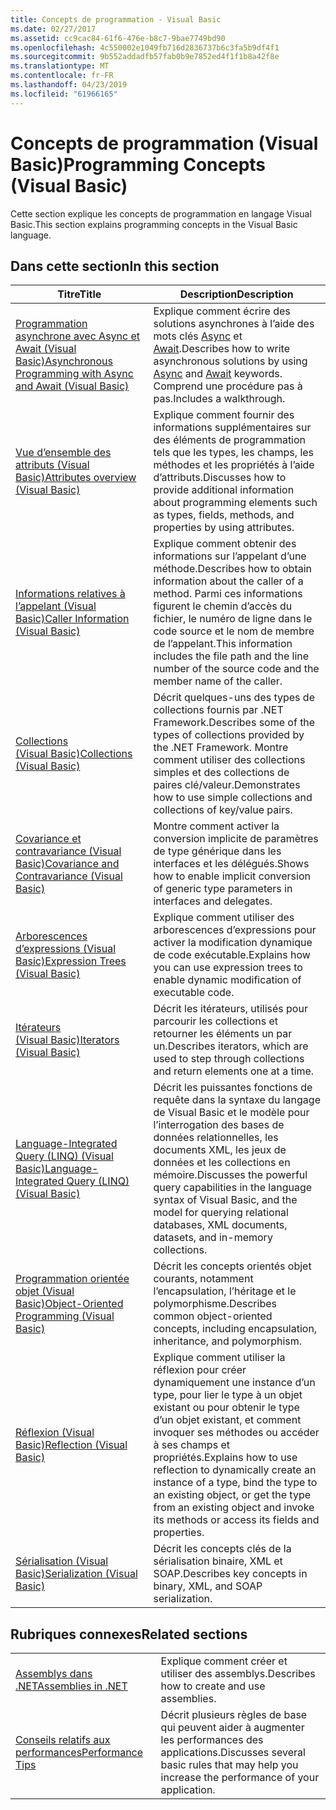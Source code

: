 ```yaml
---
title: Concepts de programmation - Visual Basic
ms.date: 02/27/2017
ms.assetid: cc9cac84-61f6-476e-b8c7-9bae7749bd90
ms.openlocfilehash: 4c550002e1049fb716d2836737b6c3fa5b9df4f1
ms.sourcegitcommit: 9b552addadfb57fab0b9e7852ed4f1f1b8a42f8e
ms.translationtype: MT
ms.contentlocale: fr-FR
ms.lasthandoff: 04/23/2019
ms.locfileid: "61966165"
---
```

# <a name="programming-concepts-visual-basic"></a><span data-ttu-id="4ce7e-102">Concepts de programmation (Visual Basic)</span><span class="sxs-lookup"><span data-stu-id="4ce7e-102">Programming Concepts (Visual Basic)</span></span>

<span data-ttu-id="4ce7e-103">Cette section explique les concepts de programmation en langage Visual Basic.</span><span class="sxs-lookup"><span data-stu-id="4ce7e-103">This section explains programming concepts in the Visual Basic language.</span></span>

## <a name="in-this-section"></a><span data-ttu-id="4ce7e-104">Dans cette section</span><span class="sxs-lookup"><span data-stu-id="4ce7e-104">In this section</span></span>

|<span data-ttu-id="4ce7e-105">Titre</span><span class="sxs-lookup"><span data-stu-id="4ce7e-105">Title</span></span>|<span data-ttu-id="4ce7e-106">Description</span><span class="sxs-lookup"><span data-stu-id="4ce7e-106">Description</span></span>|
|-----------|-----------------|
|[<span data-ttu-id="4ce7e-107">Programmation asynchrone avec Async et Await (Visual Basic)</span><span class="sxs-lookup"><span data-stu-id="4ce7e-107">Asynchronous Programming with Async and Await (Visual Basic)</span></span>](../../../visual-basic/programming-guide/concepts/async/index.md)|<span data-ttu-id="4ce7e-108">Explique comment écrire des solutions asynchrones à l’aide des mots clés [Async](../../../visual-basic/language-reference/modifiers/async.md) et [Await](../../../visual-basic/language-reference/operators/await-operator.md).</span><span class="sxs-lookup"><span data-stu-id="4ce7e-108">Describes how to write asynchronous solutions by using [Async](../../../visual-basic/language-reference/modifiers/async.md) and [Await](../../../visual-basic/language-reference/operators/await-operator.md) keywords.</span></span> <span data-ttu-id="4ce7e-109">Comprend une procédure pas à pas.</span><span class="sxs-lookup"><span data-stu-id="4ce7e-109">Includes a walkthrough.</span></span>|
|[<span data-ttu-id="4ce7e-110">Vue d’ensemble des attributs (Visual Basic)</span><span class="sxs-lookup"><span data-stu-id="4ce7e-110">Attributes overview (Visual Basic)</span></span>](../../../visual-basic/programming-guide/concepts/attributes/index.md)|<span data-ttu-id="4ce7e-111">Explique comment fournir des informations supplémentaires sur des éléments de programmation tels que les types, les champs, les méthodes et les propriétés à l’aide d’attributs.</span><span class="sxs-lookup"><span data-stu-id="4ce7e-111">Discusses how to provide additional information about programming elements such as types, fields, methods, and properties by using attributes.</span></span>|
|[<span data-ttu-id="4ce7e-112">Informations relatives à l’appelant (Visual Basic)</span><span class="sxs-lookup"><span data-stu-id="4ce7e-112">Caller Information (Visual Basic)</span></span>](../../../visual-basic/programming-guide/concepts/caller-information.md)|<span data-ttu-id="4ce7e-113">Explique comment obtenir des informations sur l’appelant d’une méthode.</span><span class="sxs-lookup"><span data-stu-id="4ce7e-113">Describes how to obtain information about the caller of a method.</span></span> <span data-ttu-id="4ce7e-114">Parmi ces informations figurent le chemin d’accès du fichier, le numéro de ligne dans le code source et le nom de membre de l’appelant.</span><span class="sxs-lookup"><span data-stu-id="4ce7e-114">This information includes the file path and the line number of the source code and the member name of the caller.</span></span>|
|[<span data-ttu-id="4ce7e-115">Collections (Visual Basic)</span><span class="sxs-lookup"><span data-stu-id="4ce7e-115">Collections (Visual Basic)</span></span>](../../../visual-basic/programming-guide/concepts/collections.md)|<span data-ttu-id="4ce7e-116">Décrit quelques-uns des types de collections fournis par .NET Framework.</span><span class="sxs-lookup"><span data-stu-id="4ce7e-116">Describes some of the types of collections provided by the .NET Framework.</span></span> <span data-ttu-id="4ce7e-117">Montre comment utiliser des collections simples et des collections de paires clé/valeur.</span><span class="sxs-lookup"><span data-stu-id="4ce7e-117">Demonstrates how to use simple collections and collections of key/value pairs.</span></span>|
|[<span data-ttu-id="4ce7e-118">Covariance et contravariance (Visual Basic)</span><span class="sxs-lookup"><span data-stu-id="4ce7e-118">Covariance and Contravariance (Visual Basic)</span></span>](../../../visual-basic/programming-guide/concepts/covariance-contravariance/index.md)|<span data-ttu-id="4ce7e-119">Montre comment activer la conversion implicite de paramètres de type générique dans les interfaces et les délégués.</span><span class="sxs-lookup"><span data-stu-id="4ce7e-119">Shows how to enable implicit conversion of generic type parameters in interfaces and delegates.</span></span>|
|[<span data-ttu-id="4ce7e-120">Arborescences d’expressions (Visual Basic)</span><span class="sxs-lookup"><span data-stu-id="4ce7e-120">Expression Trees (Visual Basic)</span></span>](../../../visual-basic/programming-guide/concepts/expression-trees/index.md)|<span data-ttu-id="4ce7e-121">Explique comment utiliser des arborescences d’expressions pour activer la modification dynamique de code exécutable.</span><span class="sxs-lookup"><span data-stu-id="4ce7e-121">Explains how you can use expression trees to enable dynamic modification of executable code.</span></span>|
|[<span data-ttu-id="4ce7e-122">Itérateurs (Visual Basic)</span><span class="sxs-lookup"><span data-stu-id="4ce7e-122">Iterators (Visual Basic)</span></span>](../../../visual-basic/programming-guide/concepts/iterators.md)|<span data-ttu-id="4ce7e-123">Décrit les itérateurs, utilisés pour parcourir les collections et retourner les éléments un par un.</span><span class="sxs-lookup"><span data-stu-id="4ce7e-123">Describes iterators, which are used to step through collections and return elements one at a time.</span></span>|
|[<span data-ttu-id="4ce7e-124">Language-Integrated Query (LINQ) (Visual Basic)</span><span class="sxs-lookup"><span data-stu-id="4ce7e-124">Language-Integrated Query (LINQ) (Visual Basic)</span></span>](../../../visual-basic/programming-guide/concepts/linq/index.md)|<span data-ttu-id="4ce7e-125">Décrit les puissantes fonctions de requête dans la syntaxe du langage de Visual Basic et le modèle pour l’interrogation des bases de données relationnelles, les documents XML, les jeux de données et les collections en mémoire.</span><span class="sxs-lookup"><span data-stu-id="4ce7e-125">Discusses the powerful query capabilities in the language syntax of Visual Basic, and the model for querying relational databases, XML documents, datasets, and in-memory collections.</span></span>|
|[<span data-ttu-id="4ce7e-126">Programmation orientée objet (Visual Basic)</span><span class="sxs-lookup"><span data-stu-id="4ce7e-126">Object-Oriented Programming (Visual Basic)</span></span>](../../../visual-basic/programming-guide/concepts/object-oriented-programming.md)|<span data-ttu-id="4ce7e-127">Décrit les concepts orientés objet courants, notamment l’encapsulation, l’héritage et le polymorphisme.</span><span class="sxs-lookup"><span data-stu-id="4ce7e-127">Describes common object-oriented concepts, including encapsulation, inheritance, and polymorphism.</span></span>|
|[<span data-ttu-id="4ce7e-128">Réflexion (Visual Basic)</span><span class="sxs-lookup"><span data-stu-id="4ce7e-128">Reflection (Visual Basic)</span></span>](../../../visual-basic/programming-guide/concepts/reflection.md)|<span data-ttu-id="4ce7e-129">Explique comment utiliser la réflexion pour créer dynamiquement une instance d’un type, pour lier le type à un objet existant ou pour obtenir le type d’un objet existant, et comment invoquer ses méthodes ou accéder à ses champs et propriétés.</span><span class="sxs-lookup"><span data-stu-id="4ce7e-129">Explains how to use reflection to dynamically create an instance of a type, bind the type to an existing object, or get the type from an existing object and invoke its methods or access its fields and properties.</span></span>|
|[<span data-ttu-id="4ce7e-130">Sérialisation (Visual Basic)</span><span class="sxs-lookup"><span data-stu-id="4ce7e-130">Serialization (Visual Basic)</span></span>](../../../visual-basic/programming-guide/concepts/serialization/index.md)|<span data-ttu-id="4ce7e-131">Décrit les concepts clés de la sérialisation binaire, XML et SOAP.</span><span class="sxs-lookup"><span data-stu-id="4ce7e-131">Describes key concepts in binary, XML, and SOAP serialization.</span></span>|

## <a name="related-sections"></a><span data-ttu-id="4ce7e-132">Rubriques connexes</span><span class="sxs-lookup"><span data-stu-id="4ce7e-132">Related sections</span></span>

|||
|---|---|
|[<span data-ttu-id="4ce7e-133">Assemblys dans .NET</span><span class="sxs-lookup"><span data-stu-id="4ce7e-133">Assemblies in .NET</span></span>](../../../standard/assembly/index.md)|<span data-ttu-id="4ce7e-134">Explique comment créer et utiliser des assemblys.</span><span class="sxs-lookup"><span data-stu-id="4ce7e-134">Describes how to create and use assemblies.</span></span>|
|[<span data-ttu-id="4ce7e-135">Conseils relatifs aux performances</span><span class="sxs-lookup"><span data-stu-id="4ce7e-135">Performance Tips</span></span>](../../../framework/performance/performance-tips.md) | <span data-ttu-id="4ce7e-136">Décrit plusieurs règles de base qui peuvent aider à augmenter les performances des applications.</span><span class="sxs-lookup"><span data-stu-id="4ce7e-136">Discusses several basic rules that may help you increase the performance of your application.</span></span>|
